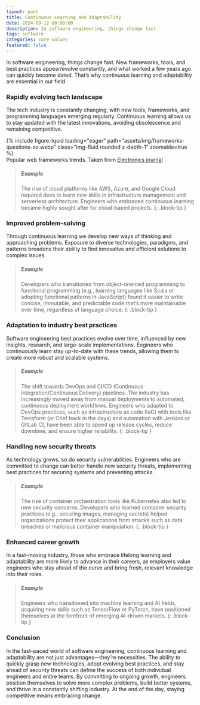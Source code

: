 ```yaml
---
layout: post
title: Continuous Learning and Adaptability
date: 2024-09-12 00:00:00
description: In software engineering, things change fast
tags: software
categories: core-values
featured: false
---
```


In software engineering, things change fast. New frameworks, tools, and best practices appear/evolve constantly, and what worked a few years ago can quickly become dated. That’s why continuous learning and adaptability are essential in our field.

### Rapidly evolving tech landscape

The tech industry is constantly changing, with new tools, frameworks, and programming languages emerging regularly. Continuous learning allows us to stay updated with the latest innovations, avoiding obsolescence and remaining competitive.

<div class="row justify-content-center mt-5">
    <div class="col-6">
        {% include figure.liquid loading="eager" path="assets/img/frameworks-questions-so.webp" class="img-fluid rounded z-depth-1" zoomable=true %}
    </div>
</div>
<div class="caption">
    Popular web frameworks trends. Taken from <a href="https://www.mdpi.com/2079-9292/12/17/3563"> Electronics journal </a>
</div>


> ##### Example
>
> The rise of cloud platforms like AWS, Azure, and Google Cloud required devs to learn new skills in infrastructure management and serverless architecture. Engineers who embraced continuous learning became highly sought after for cloud-based projects.
{: .block-tip }

### Improved problem-solving

Through continuous learning we develop new ways of thinking and approaching problems. Exposure to diverse technologies, paradigms, and patterns broadens their ability to find innovative and efficient solutions to complex issues.


> ##### Example
>
> Developers who transitioned from object-oriented programming to functional programming (e.g., learning languages like Scala or adopting functional patterns in JavaScript) found it easier to write concise, immutable, and predictable code that’s more maintainable over time, regardless of language choice.
{: .block-tip }

### Adaptation to industry best practices

Software engineering best practices evolve over time, influenced by new insights, research, and large-scale implementations. Engineers who continuously learn stay up-to-date with these trends, allowing them to create more robust and scalable systems.


> ##### Example
>
> The shift towards DevOps and CI/CD (Continuous Integration/Continuous Delivery) pipelines. The industry has increasingly moved away from manual deployments to automated, continuous deployment workflows. Engineers who adapted to DevOps practices, such as infrastructure as code (IaC) with tools like Terraform (or Chef back in the days) and automation with Jenkins or GitLab CI, have been able to speed up release cycles, reduce downtime, and ensure higher reliability.
{: .block-tip }

### Handling new security threats

As technology grows, so do security vulnerabilities. Engineers who are committed to change can better handle new security threats, implementing best practices for securing systems and preventing attacks.


> ##### Example
>
> The rise of container orchestration tools like Kubernetes also led to new security concerns. Developers who learned container security practices (e.g., securing images, managing secrets) helped organizations protect their applications from attacks such as data breaches or malicious container manipulation.
{: .block-tip }

### Enhanced career growth

In a fast-moving industry, those who embrace lifelong learning and adaptability are more likely to advance in their careers, as employers value engineers who stay ahead of the curve and bring fresh, relevant knowledge into their roles.


> ##### Example
>
> Engineers who transitioned into machine learning and AI fields, acquiring new skills such as TensorFlow or PyTorch, have positioned themselves at the forefront of emerging AI-driven markets.
{: .block-tip }

### Conclusion

In the fast-paced world of software engineering, continuous learning and adaptability are not just advantages—they’re necessities. The ability to quickly grasp new technologies, adopt evolving best practices, and stay ahead of security threats can define the success of both individual engineers and entire teams. By committing to ongoing growth, engineers position themselves to solve more complex problems, build better systems, and thrive in a constantly shifting industry. At the end of the day, staying competitive means embracing change.